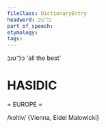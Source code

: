 ```yaml
---
fileClass: DictionaryEntry
headword: כּל־טובֿ
part_of_speech: 
etymology: 
tags: 
---
```

כּל־טובֿ
'all the best'

HASIDIC
=======
= EUROPE = 

/kɔltiv/ {Vienna, Eidel Malowicki}